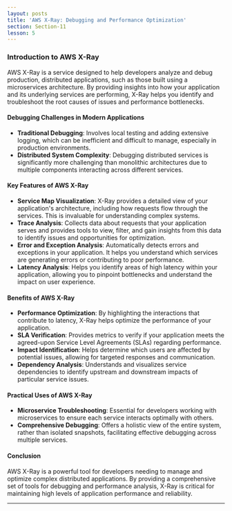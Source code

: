 ```yaml
---
layout: posts
title: 'AWS X-Ray: Debugging and Performance Optimization'
section: Section-11
lesson: 5
---
```


### Introduction to AWS X-Ray

AWS X-Ray is a service designed to help developers analyze and debug production, distributed applications, such as those built using a microservices architecture. By providing insights into how your application and its underlying services are performing, X-Ray helps you identify and troubleshoot the root causes of issues and performance bottlenecks.

<!-- pagebreak -->

#### Debugging Challenges in Modern Applications

- **Traditional Debugging**: Involves local testing and adding extensive logging, which can be inefficient and difficult to manage, especially in production environments.
- **Distributed System Complexity**: Debugging distributed services is significantly more challenging than monolithic architectures due to multiple components interacting across different services.

<!-- pagebreak -->

#### Key Features of AWS X-Ray

- **Service Map Visualization**: X-Ray provides a detailed view of your application's architecture, including how requests flow through the services. This is invaluable for understanding complex systems.
- **Trace Analysis**: Collects data about requests that your application serves and provides tools to view, filter, and gain insights from this data to identify issues and opportunities for optimization.
- **Error and Exception Analysis**: Automatically detects errors and exceptions in your application. It helps you understand which services are generating errors or contributing to poor performance.
- **Latency Analysis**: Helps you identify areas of high latency within your application, allowing you to pinpoint bottlenecks and understand the impact on user experience.

<!-- pagebreak -->

#### Benefits of AWS X-Ray

- **Performance Optimization**: By highlighting the interactions that contribute to latency, X-Ray helps optimize the performance of your application.
- **SLA Verification**: Provides metrics to verify if your application meets the agreed-upon Service Level Agreements (SLAs) regarding performance.
- **Impact Identification**: Helps determine which users are affected by potential issues, allowing for targeted responses and communication.
- **Dependency Analysis**: Understands and visualizes service dependencies to identify upstream and downstream impacts of particular service issues.

<!-- pagebreak -->

#### Practical Uses of AWS X-Ray

- **Microservice Troubleshooting**: Essential for developers working with microservices to ensure each service interacts optimally with others.
- **Comprehensive Debugging**: Offers a holistic view of the entire system, rather than isolated snapshots, facilitating effective debugging across multiple services.

<!-- pagebreak -->

#### Conclusion

AWS X-Ray is a powerful tool for developers needing to manage and optimize complex distributed applications. By providing a comprehensive set of tools for debugging and performance analysis, X-Ray is critical for maintaining high levels of application performance and reliability.

---
